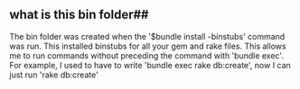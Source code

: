 ## what is this bin folder##
The bin folder was created when the '$bundle install -binstubs' command was run.  This installed binstubs for all
your gem and rake files.  This allows me to run commands without preceding the command with 'bundle exec'.  For example,
I used to have to write 'bundle exec rake db:create', now I can just run 'rake db:create'